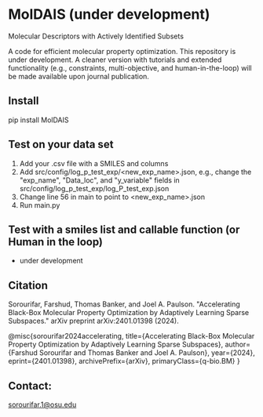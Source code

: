 # MolDAIS (under development)
Molecular Descriptors with Actively Identified Subsets

A code for efficient molecular property optimization. This repository is under development. A cleaner version with tutorials and extended functionality (e.g., constraints, multi-objective, and human-in-the-loop) will be made available upon journal publication. 



## Install
pip install MolDAIS
## Test on your data set
1. Add your <data>.csv file with a SMILES and <property> columns
2. Add src/config/log_p_test_exp/<new_exp_name>.json, e.g., change the "exp_name", "Data_loc", and "y_variable" fields in src/config/log_p_test_exp/log_P_test_exp.json
3. Change line 56 in main to point to <new_exp_name>.json
4. Run main.py


## Test with a smiles list and callable function (or Human in the loop)
- under development


## Citation

Sorourifar, Farshud, Thomas Banker, and Joel A. Paulson. "Accelerating Black-Box Molecular Property Optimization by Adaptively Learning Sparse Subspaces." arXiv preprint arXiv:2401.01398 (2024).

@misc{sorourifar2024accelerating,
      title={Accelerating Black-Box Molecular Property Optimization by Adaptively Learning Sparse Subspaces}, 
      author={Farshud Sorourifar and Thomas Banker and Joel A. Paulson},
      year={2024},
      eprint={2401.01398},
      archivePrefix={arXiv},
      primaryClass={q-bio.BM}
}

## Contact: 
sorourifar.1@osu.edu
